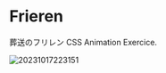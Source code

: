 # Frieren

葬送のフリレン CSS Animation Exercice.

![20231017223151](https://agu-img.oss-cn-hangzhou.aliyuncs.com/blog/20231017223151.png)
